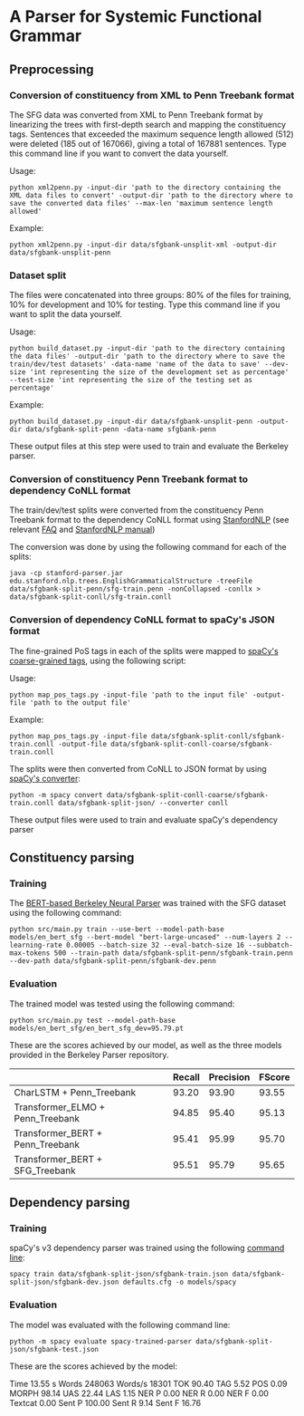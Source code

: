# A Parser for Systemic Functional Grammar

## Preprocessing

### Conversion of constituency from XML to Penn Treebank format

The SFG data was converted from XML to Penn Treebank format by linearizing the trees with first-depth search and mapping the constituency tags. Sentences that exceeded the maximum sequence length allowed (512) were deleted (185 out of 167066), giving a total of 167881 sentences. Type this command line if you want to convert the data yourself.

Usage:

```
python xml2penn.py -input-dir 'path to the directory containing the XML data files to convert' -output-dir 'path to the directory where to save the converted data files' --max-len 'maximum sentence length allowed'
```

Example:

```
python xml2penn.py -input-dir data/sfgbank-unsplit-xml -output-dir data/sfgbank-unsplit-penn
```

### Dataset split

The files were concatenated into three groups: 80% of the files for training, 10% for development and 10% for testing. Type this command line if you want to split the data yourself.

Usage:

```
python build_dataset.py -input-dir 'path to the directory containing the data files' -output-dir 'path to the directory where to save the train/dev/test datasets' -data-name 'name of the data to save' --dev-size 'int representing the size of the development set as percentage' --test-size 'int representing the size of the testing set as percentage'
```

Example:

```
python build_dataset.py -input-dir data/sfgbank-unsplit-penn -output-dir data/sfgbank-split-penn -data-name sfgbank-penn
```

These output files at this step were used to train and evaluate the Berkeley parser.

### Conversion of constituency Penn Treebank format to dependency CoNLL format

The train/dev/test splits were converted from the constituency Penn Treebank format to the dependency CoNLL format using [StanfordNLP](https://nlp.stanford.edu/software/lex-parser.html#Download) (see relevant [FAQ](https://nlp.stanford.edu/software/parser-faq.shtml#s) and [StanfordNLP manual](https://nlp.stanford.edu/software/dependencies_manual.pdf))

The conversion was done by using the following command for each of the splits:

```
java -cp stanford-parser.jar edu.stanford.nlp.trees.EnglishGrammaticalStructure -treeFile data/sfgbank-split-penn/sfg-train.penn -nonCollapsed -conllx > data/sfgbank-split-conll/sfg-train.conll
```

### Conversion of dependency CoNLL format to spaCy's JSON format

The fine-grained PoS tags in each of the splits were mapped to [spaCy's coarse-grained tags](https://github.com/explosion/spaCy/blob/master/spacy/lang/en/tag_map.py), using the following script:

Usage:

```
python map_pos_tags.py -input-file 'path to the input file' -output-file 'path to the output file'
```

Example:

```
python map_pos_tags.py -input-file data/sfgbank-split-conll/sfgbank-train.conll -output-file data/sfgbank-split-conll-coarse/sfgbank-train.conll
```

The splits were then converted from CoNLL to JSON format by using [spaCy's converter](https://spacy.io/api/cli#convert):

```
python -m spacy convert data/sfgbank-split-conll-coarse/sfgbank-train.conll data/sfgbank-split-json/ --converter conll
```

These output files were used to train and evaluate spaCy's dependency parser

## Constituency parsing

### Training

The [BERT-based Berkeley Neural Parser](https://github.com/nikitakit/self-attentive-parser) was trained with the SFG dataset using the following command:

```
python src/main.py train --use-bert --model-path-base models/en_bert_sfg --bert-model "bert-large-uncased" --num-layers 2 --learning-rate 0.00005 --batch-size 32 --eval-batch-size 16 --subbatch-max-tokens 500 --train-path data/sfgbank-split-penn/sfgbank-train.penn --dev-path data/sfgbank-split-penn/sfgbank-dev.penn
```

### Evaluation

The trained model was tested using the following command:

```
python src/main.py test --model-path-base models/en_bert_sfg/en_bert_sfg_dev=95.79.pt
```

These are the scores achieved by our model, as well as the three models provided in the Berkeley Parser repository.

|                                  | Recall      | Precision      | FScore      |
|----------------------------------|-------------|----------------|-------------|
| CharLSTM + Penn_Treebank         | 93.20       | 93.90          | 93.55       |
| Transformer_ELMO + Penn_Treebank | 94.85       | 95.40          | 95.13       |
| Transformer_BERT + Penn_Treebank | 95.41       | 95.99          | 95.70       |
| Transformer_BERT + SFG_Treebank  | 95.51       | 95.79          | 95.65       |


## Dependency parsing

### Training

spaCy's v3 dependency parser was trained using the following [command line](https://spacy.io/api/cli#train):

```
spacy train data/sfgbank-split-json/sfgbank-train.json data/sfgbank-split-json/sfgbank-dev.json defaults.cfg -o models/spacy
```

### Evaluation

The model was evaluated with the following command line:

```
python -m spacy evaluate spacy-trained-parser data/sfgbank-split-json/sfgbank-test.json 
```

These are the scores achieved by the model:

Time      13.55 s
Words     248063 
Words/s   18301 
TOK       90.40 
TAG       5.52 
POS       0.09
MORPH     98.14 
UAS       22.44
LAS       1.15 
NER P     0.00 
NER R     0.00 
NER F     0.00 
Textcat   0.00 
Sent P    100.00 
Sent R    9.14 
Sent F    16.76
